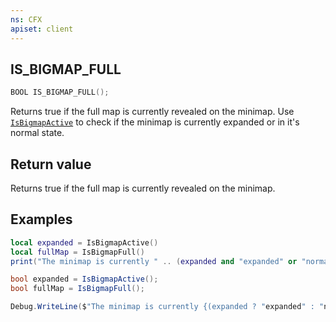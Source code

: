 ```yaml
---
ns: CFX
apiset: client
---
```

## IS_BIGMAP_FULL

```c
BOOL IS_BIGMAP_FULL();
```

<!-- Native implemented by Disquse. 0x66EE14B2 -->

Returns true if the full map is currently revealed on the minimap. 
Use [`IsBigmapActive`](#_0xFFF65C63) to check if the minimap is currently expanded or in it's normal state.


## Return value
Returns true if the full map is currently revealed on the minimap.

## Examples
```lua
local expanded = IsBigmapActive()
local fullMap = IsBigmapFull()
print("The minimap is currently " .. (expanded and "expanded" or "normal size") .. " and the full map is currently " .. (fullMap and "revealed" or "not revealed") .. ".")
```
```c#
bool expanded = IsBigmapActive();
bool fullMap = IsBigmapFull();

Debug.WriteLine($"The minimap is currently {(expanded ? "expanded" : "normal size")} and the full map is currently {(fullMap ? "revealed" : "not revealed")}.");
```